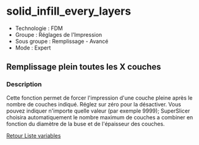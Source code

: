 # solid_infill_every_layers

* Technologie : FDM
* Groupe : Réglages de l'Impression
* Sous groupe : Remplissage - Avancé
* Mode : Expert

## Remplissage plein toutes les  X couches

### Description

Cette fonction permet de forcer l'impression d'une couche pleine après le nombre de couches indiqué.
Réglez sur zéro pour la désactiver. Vous pouvez indiquer n'importe quelle valeur (par exemple 9999); SuperSlicer choisira automatiquement le nombre maximum de couches a combiner en fonction du diamètre de la buse et de l'épaisseur des couches.

[Retour Liste variables](variable_list.md)